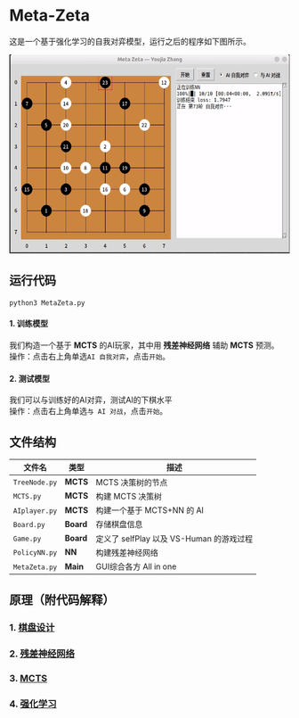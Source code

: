 # Meta-Zeta
这是一个基于强化学习的自我对弈模型，运行之后的程序如下图所示。

<div align=center>
<img src="images/show-how.gif" width = "551" height = "357" align=center/>
</div>

## 运行代码
```
python3 MetaZeta.py
```
#### 1. 训练模型
我们构造一个基于 **MCTS** 的AI玩家，其中用 **残差神经网络** 辅助 **MCTS** 预测。    
操作：点击右上角单选`AI 自我对弈`，点击`开始`。

#### 2. 测试模型 
我们可以与训练好的AI对弈，测试AI的下棋水平  
操作：点击右上角单选`与 AI 对战`，点击`开始`。

## 文件结构
|文件名|类型|描述|     
|-|-|-|
|`TreeNode.py`|**MCTS**| MCTS 决策树的节点| 
|`MCTS.py`|**MCTS**|构建 MCTS 决策树|  
|`AIplayer.py`|**MCTS**|构建一个基于 MCTS+NN 的 AI|  
|`Board.py`|**Board**|存储棋盘信息| 
|`Game.py`|**Board**|定义了 selfPlay 以及 VS-Human 的游戏过程|  
|`PolicyNN.py`|**NN**|构建残差神经网络| 
|`MetaZeta.py`|**Main**|GUI综合各方 All in one| 

## 原理（附代码解释）
### 1. [棋盘设计](docs/Board.md)
### 2. [残差神经网络](docs/PolicyNN.md)
### 3. [MCTS](docs/MCTS.md)
### 4. [强化学习](docs/RL.md)

